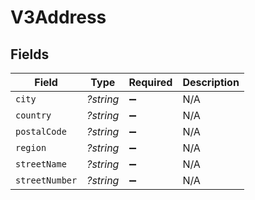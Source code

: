# V3Address


## Fields

| Field              | Type               | Required           | Description        |
| ------------------ | ------------------ | ------------------ | ------------------ |
| `city`             | *?string*          | :heavy_minus_sign: | N/A                |
| `country`          | *?string*          | :heavy_minus_sign: | N/A                |
| `postalCode`       | *?string*          | :heavy_minus_sign: | N/A                |
| `region`           | *?string*          | :heavy_minus_sign: | N/A                |
| `streetName`       | *?string*          | :heavy_minus_sign: | N/A                |
| `streetNumber`     | *?string*          | :heavy_minus_sign: | N/A                |
